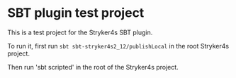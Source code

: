 # SBT plugin test project

This is a test project for the Stryker4s SBT plugin.

To run it, first run `sbt sbt-stryker4s2_12/publishLocal` in the root Stryker4s project.

Then run 'sbt scripted' in the root of the Stryker4s project.
